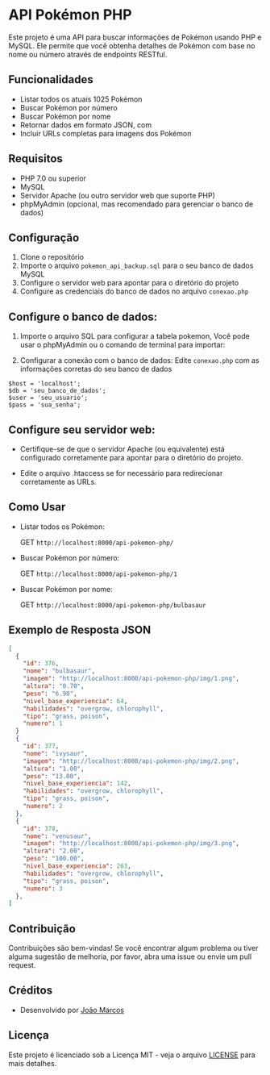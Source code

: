 ﻿# API Pokémon PHP

Este projeto é uma API para buscar informações de Pokémon usando PHP e MySQL. 
Ele permite que você obtenha detalhes de Pokémon com base no nome ou número através de endpoints RESTful.

## Funcionalidades

- Listar todos os atuais 1025 Pokémon
- Buscar Pokémon por número
- Buscar Pokémon por nome
- Retornar dados em formato JSON, com 
- Incluir URLs completas para imagens dos Pokémon

## Requisitos

- PHP 7.0 ou superior
- MySQL
- Servidor Apache (ou outro servidor web que suporte PHP)
- phpMyAdmin (opcional, mas recomendado para gerenciar o banco de dados)

## Configuração

1. Clone o repositório
2. Importe o arquivo `pokemon_api_backup.sql` para o seu banco de dados MySQL
3. Configure o servidor web para apontar para o diretório do projeto
4. Configure as credenciais do banco de dados no arquivo `conexao.php`

## Configure o banco de dados:

1. Importe o arquivo SQL para configurar a tabela pokemon,
Você pode usar o phpMyAdmin ou o comando de terminal para importar:

2. Configurar a conexão com o banco de dados:
Edite `conexao.php` com as informações corretas do seu banco de dados

```conexao
$host = 'localhost';
$db = 'seu_banco_de_dados';
$user = 'seu_usuario';
$pass = 'sua_senha';
```

## Configure seu servidor web:

- Certifique-se de que o servidor Apache (ou equivalente) está configurado corretamente para apontar para o diretório do projeto.

- Edite o arquivo .htaccess se for necessário para redirecionar corretamente as URLs.

## Como Usar

- Listar todos os Pokémon:

  GET ```http://localhost:8000/api-pokemon-php/```

- Buscar Pokémon por número:

  GET ```http://localhost:8000/api-pokemon-php/1```

- Buscar Pokémon por nome:

  GET ```http://localhost:8000/api-pokemon-php/bulbasaur```

## Exemplo de Resposta JSON

```json
[
  {
    "id": 376,
    "nome": "bulbasaur",
    "imagem": "http://localhost:8000/api-pokemon-php/img/1.png",
    "altura": "0.70",
    "peso": "6.90",
    "nivel_base_experiencia": 64,
    "habilidades": "overgrow, chlorophyll",
    "tipo": "grass, poison",
    "numero": 1
  }
  {
    "id": 377,
    "nome": "ivysaur",
    "imagem": "http://localhost:8000/api-pokemon-php/img/2.png",
    "altura": "1.00",
    "peso": "13.00",
    "nivel_base_experiencia": 142,
    "habilidades": "overgrow, chlorophyll",
    "tipo": "grass, poison",
    "numero": 2
  },
  {
    "id": 378,
    "nome": "venusaur",
    "imagem": "http://localhost:8000/api-pokemon-php/img/3.png",
    "altura": "2.00",
    "peso": "100.00",
    "nivel_base_experiencia": 263,
    "habilidades": "overgrow, chlorophyll",
    "tipo": "grass, poison",
    "numero": 3
  },
]

```
## Contribuição

Contribuições são bem-vindas! Se você encontrar algum problema ou tiver alguma sugestão de melhoria, por favor, abra uma issue ou envie um pull request.

## Créditos

- Desenvolvido por [João Marcos](https://links.jm7087.com/)

## Licença

Este projeto é licenciado sob a Licença MIT - veja o arquivo [LICENSE](LICENSE) para mais detalhes.
